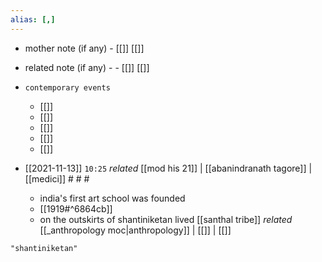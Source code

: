 ```yaml
---
alias: [,]
---
```

- mother note (if any)
		- [[]] [[]]
- related note (if any) -
		- [[]] [[]]
- `contemporary events`
	- [[]]
	- [[]]
	- [[]]
	- [[]]
	- [[]]

- [[2021-11-13]]  `10:25` _related_ [[mod his 21]] | [[abanindranath tagore]] | [[medici]] # # #
	- india's first art school was founded
	- [[1919#^6864cb]]
	- on the outskirts of shantiniketan lived [[santhal tribe]] _related_ [[_anthropology moc|anthropology]] | [[]] | [[]]

```query
"shantiniketan"
```
